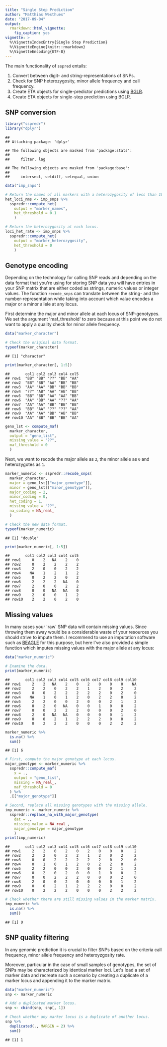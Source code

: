 ```yaml
---
title: "Single Step Prediction"
author: "Matthias Westhues"
date: "2017-09-04"
output:
  rmarkdown::html_vignette:
    fig_caption: yes
vignette: >
  %\VignetteIndexEntry{Single Step Prediction}
  %\VignetteEngine{knitr::rmarkdown}
  %\VignetteEncoding{UTF-8}
---
```



The main functionality of `sspred` entails:

1.   Convert between digit- and string-representations of SNPs.
2.   Check for SNP heterozygosity, minor allele frequency and call frequency.
3.   Create ETA objects for single-predictor predictions using
     [BGLR](https://github.com/gdlc/BGLR-R).
4.   Create ETA objects for single-step prediction using BGLR.


## SNP conversion

```r
library("sspredr")
library("dplyr")
```

```
## 
## Attaching package: 'dplyr'
```

```
## The following objects are masked from 'package:stats':
## 
##     filter, lag
```

```
## The following objects are masked from 'package:base':
## 
##     intersect, setdiff, setequal, union
```

```r
data("imp_snps")

# Return the names of all markers with a heterozygosity of less than 10%.
het_loci_nms <- imp_snps %>%
  sspredr::compute_het(
    output = "marker_names",
    het_threshold = 0.1
    )
```



```r
# Return the heterozygosity at each locus.
loci_het_rate <- imp_snps %>%
  sspredr::compute_het(
    output = "marker_heterozygosity",
    het_threshold = 0
    )
```


## Genotype encoding
Depending on the technology for calling SNP reads and depending on the data
format that you're using for storing SNP data you will have entries in your
SNP matrix that are either coded as strings, numeric values or integer values.
The function `recode_snps` can translate between the string- and the
number-representation while taking into account which value encodes a major or
a minor allele at any locus.

First determine the major and minor allele at each locus of SNP-genotypes.
We set the argument 'maf_threshold' to zero because at this point we do not
want to apply a quality check for minor allele frequency.


```r
data("marker_character")

# Check the original data format.
typeof(marker_character)
```

```
## [1] "character"
```

```r
print(marker_character[, 1:5])
```

```
##       col1 col2 col3 col4 col5
## row1  "BB" "BB" "??" "BB" "AA"
## row2  "BB" "BB" "AA" "BB" "BB"
## row3  "AA" "AA" "BB" "BB" "BB"
## row4  "??" "AB" "AA" "AB" "BB"
## row5  "BB" "BB" "AA" "AA" "BB"
## row6  "AA" "BB" "AA" "??" "AA"
## row7  "AA" "AA" "BB" "BB" "BB"
## row8  "BB" "AA" "??" "??" "AA"
## row9  "AA" "AA" "BB" "AB" "BB"
## row10 "AA" "BB" "BB" "BB" "AA"
```

```r
geno_lst <- compute_maf(
  marker_character,
  output = "geno_list",
  missing_value = "??",
  maf_threshold = 0
  )
```

Next, we want to recode the major allele as `2`, the minor allele as `0` and
heterozygotes as `1`.


```r
marker_numeric <- sspredr::recode_snps(
  marker_character,
  major = geno_lst[["major_genotype"]],
  minor = geno_lst[["minor_genotype"]],
  major_coding = 2,
  minor_coding = 0,
  het_coding = 1,
  missing_value = "??",
  na_coding = NA_real_
  )

# Check the new data format.
typeof(marker_numeric)
```

```
## [1] "double"
```

```r
print(marker_numeric[, 1:5])
```

```
##       col1 col2 col3 col4 col5
## row1     0    2   NA    2    0
## row2     0    2    2    2    2
## row3     2    0    0    2    2
## row4    NA    1    2    1    2
## row5     0    2    2    0    2
## row6     2    2    2   NA    0
## row7     2    0    0    2    2
## row8     0    0   NA   NA    0
## row9     2    0    0    1    2
## row10    2    2    0    2    0
```


## Missing values
In many cases your 'raw' SNP data will contain missing values.
Since throwing them away would be a considerable waste of your resources you
should strive to impute them.
I recommend to use an imputation software such as
[BEAGLE](https://faculty.washington.edu/browning/beagle/beagle.html) for this
purpose, but here I've also provided a simple function which imputes missing
values with the major allele at any locus:


```r
data("marker_numeric")

# Examine the data.
print(marker_numeric)
```

```
##       col1 col2 col3 col4 col5 col6 col7 col8 col9 col10
## row1     2    2   NA    2    0    2    0    0    0    NA
## row2     2    2    0    2    2    1    2    0    2     2
## row3     0    0    2    2    2    2    2    0    2     0
## row4    NA    1    0    1    2    0    2    2    0     2
## row5     2    2    0    0    2    0    0    2    1     2
## row6     0    2    0   NA    0    0    1    0    0     2
## row7     0    0    2    2    2    0    0    0    2     0
## row8     2    0   NA   NA    0    0    0    0    1     2
## row9     0    0    2    1    2    2    2    0    0     2
## row10    0    2    2    2    0    0    0    2    2     2
```

```r
marker_numeric %>%
  is.na() %>%
  sum()
```

```
## [1] 6
```

```r
# First, compute the major genotype at each locus.
major_genotype <- marker_numeric %>%
  sspredr::compute_maf(
    x = .,
    output = "geno_list",
    missing = NA_real_,
    maf_threshold = 0
  ) %>%
  .[["major_genotype"]]

# Second, replace all missing genotypes with the missing allele.
imp_numeric <- marker_numeric %>%
  sspredr::replace_na_with_major_genotype(
    dat = .,
    missing_value = NA_real_,
    major_genotype = major_genotype
    )
print(imp_numeric)
```

```
##       col1 col2 col3 col4 col5 col6 col7 col8 col9 col10
## row1     2    2    0    2    0    2    0    0    0     2
## row2     2    2    0    2    2    1    2    0    2     2
## row3     0    0    2    2    2    2    2    0    2     0
## row4     0    1    0    1    2    0    2    2    0     2
## row5     2    2    0    0    2    0    0    2    1     2
## row6     0    2    0    2    0    0    1    0    0     2
## row7     0    0    2    2    2    0    0    0    2     0
## row8     2    0    0    2    0    0    0    0    1     2
## row9     0    0    2    1    2    2    2    0    0     2
## row10    0    2    2    2    0    0    0    2    2     2
```

```r
# Check whether there are still missing values in the marker matrix.
imp_numeric %>%
  is.na() %>%
  sum()
```

```
## [1] 0
```


## SNP quality filtering
In any genomic prediction it is crucial to filter SNPs based on the criteria
call frequency, minor allele frequency and heteroyzgosity rate.






Moreover, particular in the case of small samples of genotypes, the set of SNPs
may be characterized by identical marker loci.
Let's load a set of marker data and recreate such a scenario by creating a
duplicate of a marker locus and appending it to the marker matrix.


```r
data("marker_numeric")
snp <- marker_numeric

# Add a duplicated marker locus.
snp <- cbind(snp, snp[, 1])

# Check whether any marker locus is a duplicate of another locus.
snp %>%
  duplicated(., MARGIN = 2) %>%
  sum()
```

```
## [1] 1
```


